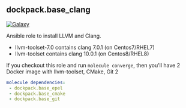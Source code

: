 
## dockpack.base_clang
[![Galaxy](https://img.shields.io/badge/galaxy-dockpack.base__clang-blue.svg?style=flat)](https://galaxy.ansible.com/dockpack/base_clang)

Ansible role to install LLVM and Clang.

- llvm-toolset-7.0 contains clang 7.0.1 (on Centos7/RHEL7)
- llvm-toolset contains clang 10.0.1 (on Centos8/RHEL8)

If you checkout this role and run `molecule converge`, then you'll have 2 Docker image with llvm-toolset, CMake, Git 2

```yaml
molecule dependencies:
 - dockpack.base_epel
 - dockpack.base_cmake
 - dockpack.base_git
```

